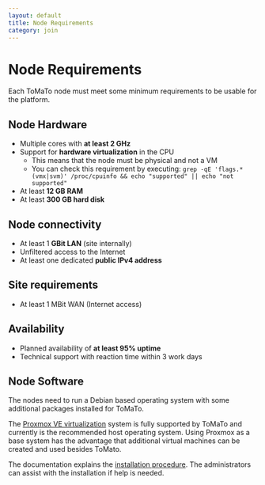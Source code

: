 ```yaml
---
layout: default
title: Node Requirements
category: join
---
```


# Node Requirements

Each ToMaTo node must meet some minimum requirements to be usable for the platform.

## Node Hardware

* Multiple cores with **at least 2 GHz**
* Support for **hardware virtualization** in the CPU
  - This means that the node must be physical and not a VM
  - You can check this requirement by executing:
    ``grep -qE 'flags.*(vmx|svm)' /proc/cpuinfo && echo "supported" || echo "not supported"``
* At least **12 GB RAM**
* At least **300 GB hard disk**

## Node connectivity

* At least 1 **GBit LAN** (site internally)
* Unfiltered access to the Internet
* At least one dedicated **public IPv4 address**

## Site requirements

* At least 1 MBit WAN (Internet access)

## Availability

* Planned availability of **at least 95% uptime**
* Technical support with reaction time within 3 work days

## Node Software

The nodes need to run a Debian based operating system with some additional packages installed for ToMaTo.

The [Proxmox VE virtualization](http://www.proxmox.com/proxmox-ve) system is fully supported by ToMaTo and currently is the recommended host operating system.
Using Proxmox as a base system has the advantage that additional virtual machines can be created and used besides ToMato.

The documentation explains the [installation procedure](https://tomato.readthedocs.org/en/latest/hostmanager/tomato/installation/). The administrators can assist with the installation if help is needed.
